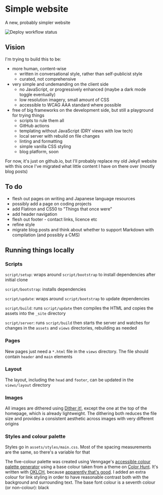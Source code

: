 # Simple website

A new, probably simpler website

![Deploy workflow status][1]

## Vision

I'm trying to build this to be:

- more human, content-wise
  - written in conversational style, rather than self-publicist style
  - curated, not comprehensive
- very simple and undemanding on the client side
  - no JavaScript, or progressively enhanced (maybe a dark mode toggle
    eventually)
  - low resolution imagery, small amount of CSS
  - accessible to WCAG AAA standard where possible
- free of big frameworks on the development side, but still a playground for
  trying things
  - scripts to rule them all
  - GitHub actions
  - templating without JavaScript (DRY views with low tech)
  - local server with rebuild on file changes
  - linting and formatting
  - simple vanilla CSS styling
  - blog platform, soon

For now, it's just on github.io, but I'll probably replace my old Jekyll website
with this once I've migrated what little content I have on there over (mostly
blog posts)

## To do

- flesh out pages on writing and Japanese language resources
- possibly add a page on coding projects
- add Flatiron and CS50 to "Things that once were"
- add header navigation
- flesh out footer - contact links, licence etc
- refine style
- migrate blog posts and think about whether to support Markdown with
  compilation (and possibly a CMS)

## Running things locally

### Scripts

`script/setup`: wraps around `script/bootstrap` to install dependencies after
initial clone

`script/bootstrap`: installs dependencies

`script/update`: wraps around `script/bootstrap` to update dependencies

`script/build`: runs `script/update` then compiles the HTML and copies the
assets into the `_site` directory

`script/server`: runs `script/build` then starts the server and watches for
changes in the `assets` and `views` directories, rebuilding as needed

### Pages

New pages just need a `*.html` file in the `views` directory. The file should
contain `header` and `main` elements

### Layout

The layout, including the `head` and `footer`, can be updated in the
`views/layout` directory

### Images

All images are dithered using [Dither it!][2], except the one at the top of the
homepage, which is already lightweight. The dithering both reduces the file size
and provides a consistent aesthetic across images with very different origins

### Styles and colour palette

Styles go in `assets/styles/main.css`. Most of the spacing measurements are the
same, so there's a variable for that

The five-colour palette was created using Venngage's [accessible colour palette
generator][3] using a base colour taken from a theme on [Color Hunt][4]. It's
written with [OKLCH][5], because [apparently that's good][6]. I added an extra
colour for link styling in order to have reasonable contrast both with the
background and surrounding text. The base font colour is a seventh colour (or
non-colour): black

<!-- prettier-ignore-start -->
[1]: https://github.com/yndajas/simple-website/actions/workflows/deploy.yml/badge.svg
[2]: https://ditherit.com
[3]: https://venngage.com/tools/accessible-color-palette-generator#colorGenerator
[4]: https://colorhunt.co/palettes/pastel
[5]: https://oklch.com
[6]: https://evilmartians.com/chronicles/oklch-in-css-why-quit-rgb-hsl
<!-- prettier-ignore-end -->
